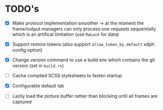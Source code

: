 # TODO's

- [x] Make protocol implementation smoother -> at the moment the frame/output managers can only
      process one requests sequentially which is an artifical limitation (use `RwLock` for data)

- [x] Support restore tokens (also support `allow_token_by_default` xdph config option)

- [x] Change version command to use a build env which contains the git version (set in `build.rs`)

- [ ] Cache compiled SCSS stylesheets to fasten startup

- [x] Configurable default tab

- [ ] Lazily load the picture buffer rather than blocking until all frames are captured